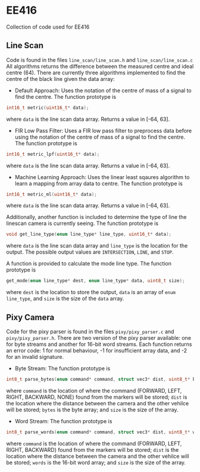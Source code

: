 # EE416
Collection of code used for EE416

## Line Scan
Code is found in the files `line_scan/line_scan.h` and `line_scan/line_scan.c` All algorithms returns the difference between the measured centre and ideal centre (64). There are currently three algorithms implemented to find the centre of the black line given the data array:

* Default Approach:
Uses the notation of the centre of mass of a signal to find the centre. The function prototype is
```c
int16_t metric(uint16_t* data);
```
where `data` is the line scan data array. Returns a value in [-64, 63].

* FIR Low Pass Filter:
Uses a FIR low pass filter to preprocess data before using the notation of the centre of mass of a signal to find the centre. The function prototype is
```c
int16_t metric_lpf(uint16_t* data);
```
where `data` is the line scan data array. Returns a value in [-64, 63].

* Machine Learning Approach:
Uses the linear least sqaures algorithm to learn a mapping from array data to centre. The function prototype is
```c
int16_t metric_ml(uint16_t* data);
```
where `data` is the line scan data array. Returns a value in [-64, 63].

Additionally, another function is included to determine the type of line the linescan camera is currently seeing. The function prototype is
```c
void get_line_type(enum line_type* line_type, uint16_t* data);
```
where `data` is the line scan data array and `line_type` is the location for the output. The possible output values are `INTERSECTION`, `LINE`, and `STOP`.

A function is provided to calculate the mode line type. The function prototype is
```c
get_mode(enum line_type* dest, enum line_type* data, uint8_t size);
```
where `dest` is the location to store the output, `data` is an array of `enum line_type`, and `size` is the size of the `data` array.

## Pixy Camera
Code for the pixy parser is found in the files `pixy/pixy_parser.c` and `pixy/pixy_parser.h`. There are two version of the pixy parser available: one for byte streams and another for 16-bit word streams. Each function returns an error code: 1 for normal behaviour, -1 for insufficient array data, and -2 for an invalid signature.

* Byte Stream:
The function prototype is
```c
int8_t parse_bytes(enum command* command, struct vec3* dist, uint8_t* bytes, uint16_t size);
```
where `command` is the location of where the command (FORWARD, LEFT, RIGHT, BACKWARD, NONE) found from the markers will be stored; `dist` is the location where the distance between the camera and the other vehilce will be stored; `bytes` is the byte array; and `size` is the size of the array.

* Word Stream:
The function prototype is
```c
int8_t parse_words(enum command* command, struct vec3* dist, uint8_t* words, uint16_t size);
```
where `command` is the location of where the command (FORWARD, LEFT, RIGHT, BACKWARD) found from the markers will be stored; `dist` is the location where the distance between the camera and the other vehilce will be stored; `words` is the 16-bit word array; and `size` is the size of the array.
